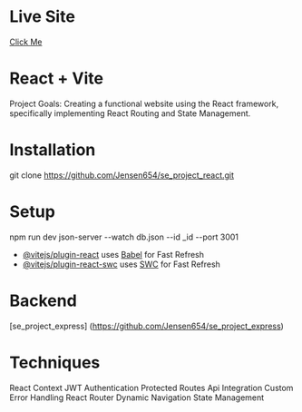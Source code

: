 # Live Site

[Click Me](https://whimsical-kangaroo-a94316.netlify.app/)

# React + Vite

Project Goals:
Creating a functional website using the React framework, specifically implementing React Routing and State Management.

# Installation

git clone https://github.com/Jensen654/se_project_react.git

# Setup

npm run dev
json-server --watch db.json --id \_id --port 3001

- [@vitejs/plugin-react](https://github.com/vitejs/vite-plugin-react/blob/main/packages/plugin-react/README.md) uses [Babel](https://babeljs.io/) for Fast Refresh
- [@vitejs/plugin-react-swc](https://github.com/vitejs/vite-plugin-react-swc) uses [SWC](https://swc.rs/) for Fast Refresh

# Backend

[se_project_express] (https://github.com/Jensen654/se_project_express)

# Techniques

React Context
JWT Authentication
Protected Routes
Api Integration
Custom Error Handling
React Router
Dynamic Navigation
State Management
